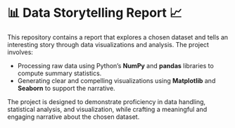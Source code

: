 # 📊 Data Storytelling Report 📈

This repository contains a report that explores a chosen dataset and tells an interesting story through data visualizations and analysis. The project involves:

- Processing raw data using Python’s **NumPy** and **pandas** libraries to compute summary statistics.
- Generating clear and compelling visualizations using **Matplotlib** and **Seaborn** to support the narrative.

The project is designed to demonstrate proficiency in data handling, statistical analysis, and visualization, while crafting a meaningful and engaging narrative about the chosen dataset.
